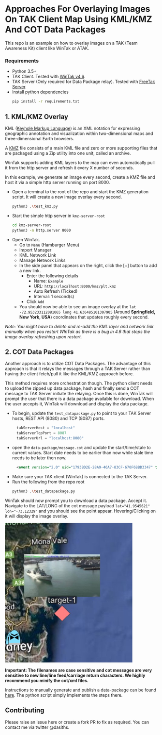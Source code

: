 # Approaches For Overlaying Images On TAK Client Map Using KML/KMZ And COT Data Packages

This repo is an example on how to overlay images on a TAK (Team Awareness Kit) client like WinTak or ATAK.

### Requirements

- Python 3.5+
- TAK Client. Tested with [WinTak v4.6](https://tak.gov/products).
- TAK Server (Only required for Data Package relay). Tested with [FreeTak Server](https://github.com/FreeTAKTeam/FreeTakServer).
- Install python dependencies
  ```bash
  pip install -r requirements.txt
  ```

## 1. KML/KMZ Overlay

KML ([Keyhole Markup Language](https://en.wikipedia.org/wiki/Keyhole_Markup_Language)) is an XML notation for expressing geographic annotation and visualization within two-dimensional maps and three-dimensional Earth browsers.

A [KMZ](https://developers.google.com/kml/documentation/kmzarchives) file consists of a main KML file and zero or more supporting files that are packaged using a Zip utility into one unit, called an archive.

WinTak supports adding KML layers to the map can even automatically pull it from the http server and refresh it every X number of seconds.

In this example, we generate an image every second, create a KMZ file and host it via a simple http server running on port 8000.

- Open a terminal to the root of the repo and start the KMZ generation script. It will create a new image overlay every second.
  ```bash
  python3 .\test_kmz.py
  ```
- Start the simple http server in `kmz-server-root `
  ```bash
  cd kmz-server-root 
  python3 -m http.server 8000
  ```
- Open WinTak. 
  - Go to `Menu` (Hamburger Menu)
  - Import Manager
  - KML Network Link
  - Manage Network Links
  - In the side panel that appears on the right, click the [+] button to add a new link.
    - Enter the following details
      - Name: `Example`
      - URL: `http://localhost:8000/kmz/plt.kmz`
      - Auto Refresh (Ticked)
      - Interval: 1 second(s)
    - Click `Add`
  - You should now be able to see an image overlay at the `lat -72.953233112081065 long 41.636485101307905` (Around **Springfield, New York, USA**) coordinates that updates roughly every second.

*Note: You might have to delete and re-add the KML layer and network link manually when you restart WInTak as there is a bug in 4.6 that stops the image overlay refreshing upon restart.*

## 2. COT Data Packages

Another approach is to utilize COT Data Packages. The advantage of this approach is that it relays the messages through a TAK Server rather than having the client fetch/pull it like the KML/KMZ approach before.

This method requires more orchestration though. The python client needs to upload the zipped up data package, hash and finally send a COT message to TAK Server initiate the relaying. Once this is done, WinTak will prompt the user that there is a data package available for download. When the user accepts it, WinTak will download and display the data package.

- To begin, update the `test_datapackage.py` to point to your TAK Server hosts, REST API (8080) and TCP (8087) ports.
  ```python
    takServerHost = "localhost"
    takServerTcpPort = 8087
    takServerUrl = "localhost:8080"
  ```
- open the `data-package/message.cot` and update the start/time/stale to current values. Start date needs to be earlier than now while stale time needs to be later then now.
  ```xml
    <event version="2.0" uid="1793BD2E-28A9-46A7-83CF-670F6BBD3347" type="a-h-S-C" time="2022-08-03T02:20:13.00Z" start="2022-08-03T02:25:11.95Z" stale="2023-10-24T02:25:11.95Z" how="h-g-i-g-o">
  ```
- Make sure your TAK client (WinTak) is connected to the TAK Server.
- Run the following from the repo root
  ```bash
  python3 .\test_datapackage.py
  ```

WinTak should now prompt you to download a data package. Accept it. Navigate to the LAT/LONG of the cot message payload `lat="41.9545621" lon="-73.12329"` and you should see the point appear. Hovering/Clicking on it will display the image overlay.

![Point on map](./docs/target.jpg)

**Important: The filenames are case sensitive and cot messages are very sensitive to new line/line feed/carriage return characters. We highly recommend you minify the cot/xml files.**

Instructions to manually generate and publish a data-package can be found [here](./docs/data-package-steps.md). The python script simply implements the steps there.

## Contributing

Please raise an issue here or create a fork PR to fix as required. You can contact me via twitter @dasiths.